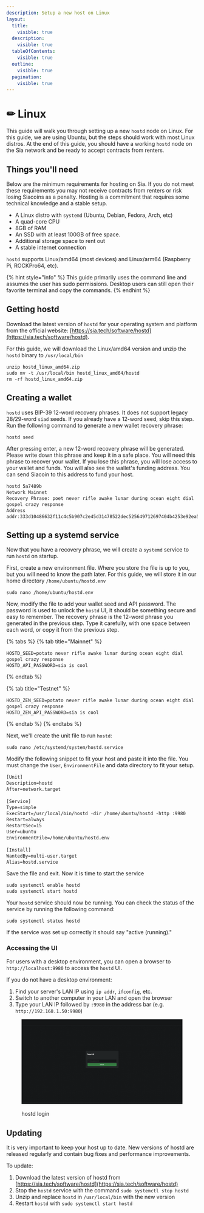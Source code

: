 ```yaml
---
description: Setup a new host on Linux
layout:
  title:
    visible: true
  description:
    visible: true
  tableOfContents:
    visible: true
  outline:
    visible: true
  pagination:
    visible: true
---
```


# ✏ Linux

This guide will walk you through setting up a new `hostd` node on Linux. For this guide, we are using Ubuntu, but the steps should work with most Linux distros. At the end of this guide, you should have a working `hostd` node on the Sia network and be ready to accept contracts from renters.

## Things you'll need

Below are the minimum requirements for hosting on Sia. If you do not meet these requirements you may not receive contracts from renters or risk losing Siacoins as a penalty. Hosting is a commitment that requires some technical knowledge and a stable setup.

* A Linux distro with `systemd` (Ubuntu, Debian, Fedora, Arch, etc)
* A quad-core CPU
* 8GB of RAM
* An SSD with at least 100GB of free space.
* Additional storage space to rent out
* A stable internet connection

`hostd` supports Linux/amd64 (most devices) and Linux/arm64 (Raspberry Pi, ROCKPro64, etc).

{% hint style="info" %}
This guide primarily uses the command line and assumes the user has sudo permissions. Desktop users can still open their favorite terminal and copy the commands.
{% endhint %}

## Getting hostd

Download the latest version of `hostd` for your operating system and platform from the official website: [https://sia.tech/software/hostd](https://sia.tech/software/hostd).

For this guide, we will download the Linux/amd64 version and unzip the `hostd` binary to `/usr/local/bin`

```
unzip hostd_linux_amd64.zip
sudo mv -t /usr/local/bin hostd_linux_amd64/hostd
rm -rf hostd_linux_amd64.zip 
```

## Creating a wallet

`hostd` uses BIP-39 12-word recovery phrases. It does not support legacy 28/29-word `siad` seeds. If you already have a 12-word seed, skip this step. Run the following command to generate a new wallet recovery phrase:

```
hostd seed
```

After pressing enter, a new 12-word recovery phrase will be generated. Please write down this phrase and keep it in a safe place. You will need this phrase to recover your wallet. If you lose this phrase, you will lose access to your wallet and funds. You will also see the wallet's funding address. You can send Siacoin to this address to fund your host.

```
hostd 5a7489b
Network Mainnet
Recovery Phrase: poet never rifle awake lunar during ocean eight dial gospel crazy response
Address addr:333d10486632f11c4c5b907c2e45d31478522dec525649712697404b4253e92ea5a84227187d
```

## Setting up a systemd service

Now that you have a recovery phrase, we will create a `systemd` service to run `hostd` on startup.

First, create a new environment file. Where you store the file is up to you, but you will need to know the path later. For this guide, we will store it in our home directory `/home/ubuntu/hostd.env`

```
sudo nano /home/ubuntu/hostd.env
```

Now, modify the file to add your wallet seed and API password. The password is used to unlock the `hostd` UI, it should be something secure and easy to remember. The recovery phrase is the 12-word phrase you generated in the previous step. Type it carefully, with one space between each word, or copy it from the previous step.

{% tabs %}
{% tab title="Mainnet" %}
```
HOSTD_SEED=potato never rifle awake lunar during ocean eight dial gospel crazy response
HOSTD_API_PASSWORD=sia is cool
```
{% endtab %}

{% tab title="Testnet" %}
```
HOSTD_ZEN_SEED=potato never rifle awake lunar during ocean eight dial gospel crazy response
HOSTD_ZEN_API_PASSWORD=sia is cool
```
{% endtab %}
{% endtabs %}

Next, we'll create the unit file to run `hostd`:

```
sudo nano /etc/systemd/system/hostd.service
```

Modify the following snippet to fit your host and paste it into the file. You must change the `User`, `EnvironmentFile` and data directory to fit your setup.

```
[Unit]
Description=hostd
After=network.target

[Service]
Type=simple
ExecStart=/usr/local/bin/hostd -dir /home/ubuntu/hostd -http :9980
Restart=always
RestartSec=15
User=ubuntu
EnvironmentFile=/home/ubuntu/hostd.env

[Install]
WantedBy=multi-user.target
Alias=hostd.service
```

Save the file and exit. Now it is time to start the service

```
sudo systemctl enable hostd
sudo systemctl start hostd
```

Your `hostd` service should now be running. You can check the status of the service by running the following command:

```
sudo systemctl status hostd
```

If the service was set up correctly it should say "active (running)."

### Accessing the UI

For users with a desktop environment, you can open a browser to `http://localhost:9980` to access the `hostd` UI.

If you do not have a desktop environment:

1. Find your server's LAN IP using `ip addr`, `ifconfig`, etc.
2. Switch to another computer in your LAN and open the browser
3. Type your LAN IP followed by `:9980` in the address bar (e.g. `http://192.168.1.50:9980`)

<figure><img src="../../.gitbook/assets/hostd_setup_login_ui.png" alt=""><figcaption><p>hostd login</p></figcaption></figure>

## Updating

It is very important to keep your host up to date. New versions of hostd are released regularly and contain bug fixes and performance improvements.

To update:

1. Download the latest version of hostd from [https://sia.tech/software/hostd](https://sia.tech/software/hostd)
2. Stop the `hostd` service with the command `sudo systemctl stop hostd`
3. Unzip and replace `hostd` in `/usr/local/bin` with the new version
4. Restart `hostd` with `sudo systemctl start hostd`

